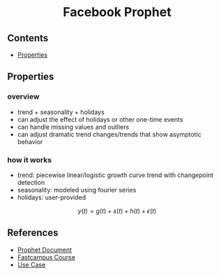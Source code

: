 <h1 align="center">Facebook Prophet</h1>

## Contents  
- [Properties](#properties)

## Properties  

### overview  
- trend + seasonality + holidays  
- can adjust the effect of holidays or other one-time events  
- can handle missing values and outliers  
- can adjust dramatic trend changes/trends that show asymptotic behavior  

### how it works  
- trend: piecewise linear/logistic growth curve trend with changepoint detection  
- seasonality: modeled using fourier series  
- holidays: user-provided  

$$ y(t) = g(t) + s(t) + h(t) + \epsilon(t) $$  


## References  
- [Prophet Document](https://facebook.github.io/prophet/docs/quick_start.html#python-api)  
- [Fastcampus Course](https://fastcampus.app/course-detail/210867)  
- [Use Case](https://github.com/aldente0630/mofc-demand-forecast)  
